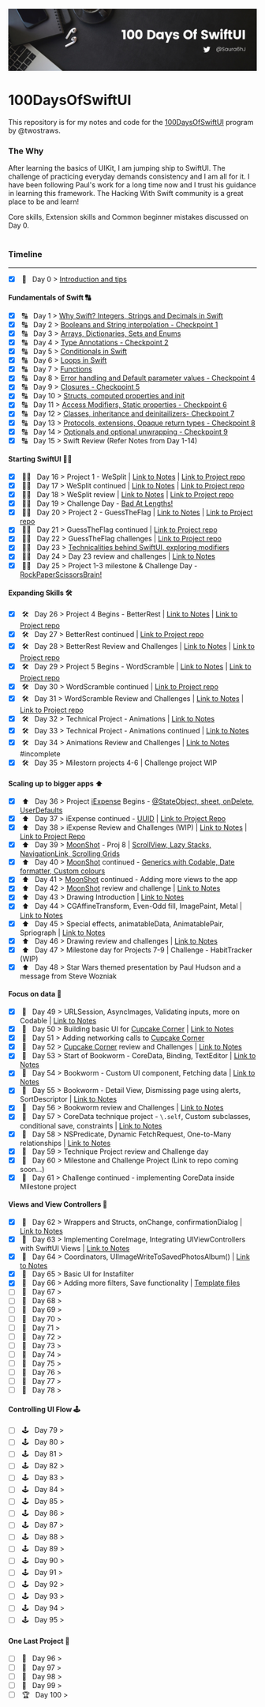 ![alt text](https://github.com/SaurabhJamadagni/100DaysOfSwiftUI/blob/master/Images/banner.png)

# 100DaysOfSwiftUI

This repository is for my notes and code for the [100DaysOfSwiftUI](https://www.hackingwithswift.com/100/swiftui) program by @twostraws.

### The Why

After learning the basics of UIKit, I am jumping ship to SwiftUI. The challenge of practicing everyday demands consistency and I am all for it. I have been following Paul's work for a long time now and I trust his guidance in learning this framework. The Hacking With Swift community is a great place to be and learn!

Core skills, Extension skills and Common beginner mistakes discussed on Day 0.
<br>
<br>

### Timeline

---

- [x] &nbsp;🏁 &nbsp; Day 0 > [Introduction and tips](/Notes/day_0.md)

#### Fundamentals of Swift 🔠

- [x] &nbsp;🔠 &nbsp; Day 1 > [Why Swift? Integers, Strings and Decimals in Swift](/Notes/day_1.md)
- [x] &nbsp;🔠 &nbsp; Day 2 > [Booleans and String interpolation - Checkpoint 1](/Notes/day_2.md)
- [x] &nbsp;🔠 &nbsp; Day 3 > [Arrays, Dictionaries, Sets and Enums](/Notes/day_3.md)
- [x] &nbsp;🔠 &nbsp; Day 4 > [Type Annotations - Checkpoint 2](/Notes/day_4.md)
- [x] &nbsp;🔠 &nbsp; Day 5 > [Conditionals in Swift](/Notes/day_5.md)
- [x] &nbsp;🔠 &nbsp; Day 6 > [Loops in Swift](/Notes/day_6.md)
- [x] &nbsp;🔠 &nbsp; Day 7 > [Functions](/Notes/day_7.md)
- [x] &nbsp;🔠 &nbsp; Day 8 > [Error handling and Default parameter values - Checkpoint 4](/Notes/day_8.md)
- [x] &nbsp;🔠 &nbsp; Day 9 > [Closures - Checkpoint 5](/Notes/day_9.md)
- [x] &nbsp;🔠 &nbsp; Day 10 > [Structs, computed properties and init](/Notes/day_10.md)
- [x] &nbsp;🔠 &nbsp; Day 11 > [Access Modifiers, Static properties - Checkpoint 6](/Notes/day_11.md)
- [x] &nbsp;🔠 &nbsp; Day 12 > [Classes, inheritance and deinitailizers- Checkpoint 7](/Notes/day_12.md)
- [x] &nbsp;🔠 &nbsp; Day 13 > [Protocols, extensions, Opaque return types - Checkpoint 8](/Notes/day_13.md)
- [x] &nbsp;🔠 &nbsp; Day 14 > [Optionals and optional unwrapping - Checkpoint 9](/Notes/day_14.md)
- [x] &nbsp;🔠 &nbsp; Day 15 > Swift Review (Refer Notes from Day 1-14)

#### Starting SwiftUI 👨‍💻

- [x] &nbsp;👨‍💻 &nbsp; Day 16 > Project 1 - WeSplit | [Link to Notes](/Notes/day_16.md) | [Link to Project repo](https://github.com/SaurabhJamadagni/WeSplit-proj1)
- [x] &nbsp;👨‍💻 &nbsp; Day 17 > WeSplit continued | [Link to Notes](/Notes/day_17.md) | [Link to Project repo](https://github.com/SaurabhJamadagni/WeSplit-proj1)
- [x] &nbsp;👨‍💻 &nbsp; Day 18 > WeSplit review | [Link to Notes](/Notes/day_18.md) | [Link to Project repo](https://github.com/SaurabhJamadagni/WeSplit-proj1)
- [x] &nbsp;👨‍💻 &nbsp; Day 19 > Challenge Day - [Bad At Lengths!](https://github.com/SaurabhJamadagni/bad-at-lengths)
- [x] &nbsp;👨‍💻 &nbsp; Day 20 > Project 2 - GuessTheFlag | [Link to Notes](/Notes/day_20.md) | [Link to Project repo](https://github.com/SaurabhJamadagni/GuessTheFlag-proj2)
- [x] &nbsp;👨‍💻 &nbsp; Day 21 > GuessTheFlag continued | [Link to Project repo](https://github.com/SaurabhJamadagni/GuessTheFlag-proj2)
- [x] &nbsp;👨‍💻 &nbsp; Day 22 > GuessTheFlag challenges | [Link to Project repo](https://github.com/SaurabhJamadagni/GuessTheFlag-proj2)
- [x] &nbsp;👨‍💻 &nbsp; Day 23 > [Technicalities behind SwiftUI, exploring modifiers](/Notes/day_23.md)
- [x] &nbsp;👨‍💻 &nbsp; Day 24 > Day 23 review and challenges | [Link to Notes](/Notes/day_24.md)
- [x] &nbsp;👨‍💻 &nbsp; Day 25 > Project 1-3 milestone & Challenge Day - [RockPaperScissorsBrain!](https://github.com/SaurabhJamadagni/RockPaperScissorsBrain)

#### Expanding Skills 🛠

- [x] &nbsp;🛠 &nbsp; Day 26 > Project 4 Begins - BetterRest | [Link to Notes](/Notes/day_26.md) | [Link to Project repo](https://github.com/SaurabhJamadagni/BetterRest-proj4)
- [x] &nbsp;🛠 &nbsp; Day 27 > BetterRest continued | [Link to Project repo](https://github.com/SaurabhJamadagni/BetterRest-proj4)
- [x] &nbsp;🛠 &nbsp; Day 28 > BetterRest Review and Challenges | [Link to Notes](/Notes/day_28.md) | [Link to Project repo](https://github.com/SaurabhJamadagni/BetterRest-proj4)
- [x] &nbsp;🛠 &nbsp; Day 29 > Project 5 Begins - WordScramble | [Link to Notes](/Notes/day_29.md) | [Link to Project repo](https://github.com/SaurabhJamadagni/WordScramble-proj5)
- [x] &nbsp;🛠 &nbsp; Day 30 > WordScramble continued | [Link to Project repo](https://github.com/SaurabhJamadagni/WordScramble-proj5)
- [x] &nbsp;🛠 &nbsp; Day 31 > WordScramble Review and Challenges | [Link to Notes](/Notes/day_31.md) | [Link to Project repo](https://github.com/SaurabhJamadagni/WordScramble-proj5)
- [x] &nbsp;🛠 &nbsp; Day 32 > Technical Project - Animations | [Link to Notes](/Notes/day_32.md)
- [x] &nbsp;🛠 &nbsp; Day 33 > Technical Project - Animations continued | [Link to Notes](/Notes/day_33.md)
- [x] &nbsp;🛠 &nbsp; Day 34 > Animations Review and Challenges | [Link to Notes](/Notes/day_34.md) #incomplete
- [x] &nbsp;🛠 &nbsp; Day 35 > Milestorn projects 4-6 | Challenge project WIP

#### Scaling up to bigger apps ⬆️

- [x] &nbsp;⬆️ &nbsp; Day 36 > Project [iExpense](https://github.com/SaurabhJamadagni/iExpense-proj7) Begins - [@StateObject, sheet, onDelete, UserDefaults](/Notes/day_36.md)
- [x] &nbsp;⬆️ &nbsp; Day 37 > iExpense continued - [UUID](/Notes/day_37.md) | [Link to Project Repo](https://github.com/SaurabhJamadagni/iExpense-proj7)
- [x] &nbsp;⬆️ &nbsp; Day 38 > iExpense Review and Challenges (WIP) | [Link to Notes](/Notes/day_38.md) | [Link to Project Repo](https://github.com/SaurabhJamadagni/iExpense-proj7)
- [x] &nbsp;⬆️ &nbsp; Day 39 > [MoonShot](https://github.com/SaurabhJamadagni/MoonShot-proj8) - Proj 8 | [ScrollView, Lazy Stacks, NavigationLink, Scrolling Grids](/Notes/day_39.md)
- [x] &nbsp;⬆️ &nbsp; Day 40 > [MoonShot](https://github.com/SaurabhJamadagni/MoonShot-proj8) continued - [Generics with Codable, Date formatter, Custom colours](/Notes/day_40.md)
- [x] &nbsp;⬆️ &nbsp; Day 41 > [MoonShot](https://github.com/SaurabhJamadagni/MoonShot-proj8) continued - Adding more views to the app
- [x] &nbsp;⬆️ &nbsp; Day 42 > [MoonShot](https://github.com/SaurabhJamadagni/MoonShot-proj8) review and challenge | [Link to Notes](/Notes/day_42.md)
- [x] &nbsp;⬆️ &nbsp; Day 43 > Drawing Introduction | [Link to Notes](/Notes/day_43.md)
- [x] &nbsp;⬆️ &nbsp; Day 44 > CGAffineTransform, Even-Odd fill, ImagePaint, Metal | [Link to Notes](/Notes/day_44.md)
- [x] &nbsp;⬆️ &nbsp; Day 45 > Special effects, animatableData, AnimatablePair, Spriograph | [Link to Notes](/Notes/day_45.md)
- [x] &nbsp;⬆️ &nbsp; Day 46 > Drawing review and challenges | [Link to Notes](/Notes/day_46.md)
- [x] &nbsp;⬆️ &nbsp; Day 47 > Milestone day for Projects 7-9 | Challenge - HabitTracker (WIP)
- [x] &nbsp;⬆️ &nbsp; Day 48 > Star Wars themed presentation by Paul Hudson and a message from Steve Wozniak

#### Focus on data 🔎

- [x] &nbsp;🔎 &nbsp; Day 49 > URLSession, AsyncImages, Validating inputs, more on Codable | [Link to Notes](/Notes/day_49.md)
- [x] &nbsp;🔎 &nbsp; Day 50 > Building basic UI for [Cupcake Corner](https://github.com/SaurabhJamadagni/CupcakeCorner-proj10) | [Link to Notes](Notes/day_50.md)
- [x] &nbsp;🔎 &nbsp; Day 51 > Adding networking calls to [Cupcake Corner](https://github.com/SaurabhJamadagni/CupcakeCorner-proj10)
- [x] &nbsp;🔎 &nbsp; Day 52 > [Cupcake Corner](https://github.com/SaurabhJamadagni/CupcakeCorner-proj10) review and Challenges | [Link to Notes](/Notes/day_52.md)
- [x] &nbsp;🔎 &nbsp; Day 53 > Start of Bookworm - CoreData, Binding, TextEditor | [Link to Notes](/Notes/day_53.md)
- [x] &nbsp;🔎 &nbsp; Day 54 > Bookworm - Custom UI component, Fetching data | [Link to Notes](/Notes/day_54.md)
- [x] &nbsp;🔎 &nbsp; Day 55 > Bookworm - Detail View, Dismissing page using alerts, SortDescriptor | [Link to Notes](/Notes/day_55.md)
- [x] &nbsp;🔎 &nbsp; Day 56 > Bookworm review and Challenges | [Link to Notes](/Notes/day_56.md)
- [x] &nbsp;🔎 &nbsp; Day 57 > CoreData technique project - `\.self`, Custom subclasses, conditional save, constraints | [Link to Notes](/Notes/day_57.md)
- [x] &nbsp;🔎 &nbsp; Day 58 > NSPredicate, Dynamic FetchRequest, One-to-Many relationships | [Link to Notes](/Notes/day_58.md)
- [x] &nbsp;🔎 &nbsp; Day 59 > Technique Project review and Challenge day
- [x] &nbsp;🔎 &nbsp; Day 60 > Milestone and Challenge Project (Link to repo coming soon...)
- [x] &nbsp;🔎 &nbsp; Day 61 > Challenge continued - implementing CoreData inside Milestone project

#### Views and View Controllers 📲

- [x] &nbsp;📲 &nbsp; Day 62 > Wrappers and Structs, onChange, confirmationDialog | [Link to Notes](/Notes/day_62.md)
- [x] &nbsp;📲 &nbsp; Day 63 > Implementing CoreImage, Integrating UIViewControllers with SwiftUI Views | [Link to Notes](/Notes/day_63.md)
- [x] &nbsp;📲 &nbsp; Day 64 > Coordinators, UIImageWriteToSavedPhotosAlbum() | [Link to Notes](/Notes/day_64.md)
- [x] &nbsp;📲 &nbsp; Day 65 > Basic UI for Instafilter
- [x] &nbsp;📲 &nbsp; Day 66 > Adding more filters, Save functionality | [Template files](https://github.com/SaurabhJamadagni/swift-templates)
- [ ] &nbsp;📲 &nbsp; Day 67 >
- [ ] &nbsp;📲 &nbsp; Day 68 >
- [ ] &nbsp;📲 &nbsp; Day 69 >
- [ ] &nbsp;📲 &nbsp; Day 70 >
- [ ] &nbsp;📲 &nbsp; Day 71 >
- [ ] &nbsp;📲 &nbsp; Day 72 >
- [ ] &nbsp;📲 &nbsp; Day 73 >
- [ ] &nbsp;📲 &nbsp; Day 74 >
- [ ] &nbsp;📲 &nbsp; Day 75 >
- [ ] &nbsp;📲 &nbsp; Day 76 >
- [ ] &nbsp;📲 &nbsp; Day 77 >
- [ ] &nbsp;📲 &nbsp; Day 78 >

#### Controlling UI Flow 🕹

- [ ] &nbsp;🕹 &nbsp; Day 79 >
- [ ] &nbsp;🕹 &nbsp; Day 80 >
- [ ] &nbsp;🕹 &nbsp; Day 81 >
- [ ] &nbsp;🕹 &nbsp; Day 82 >
- [ ] &nbsp;🕹 &nbsp; Day 83 >
- [ ] &nbsp;🕹 &nbsp; Day 84 >
- [ ] &nbsp;🕹 &nbsp; Day 85 >
- [ ] &nbsp;🕹 &nbsp; Day 86 >
- [ ] &nbsp;🕹 &nbsp; Day 87 >
- [ ] &nbsp;🕹 &nbsp; Day 88 >
- [ ] &nbsp;🕹 &nbsp; Day 89 >
- [ ] &nbsp;🕹 &nbsp; Day 90 >
- [ ] &nbsp;🕹 &nbsp; Day 91 >
- [ ] &nbsp;🕹 &nbsp; Day 92 >
- [ ] &nbsp;🕹 &nbsp; Day 93 >
- [ ] &nbsp;🕹 &nbsp; Day 94 >
- [ ] &nbsp;🕹 &nbsp; Day 95 >

#### One Last Project 🥳

- [ ] &nbsp;🕺 &nbsp; Day 96 >
- [ ] &nbsp;🕺 &nbsp; Day 97 >
- [ ] &nbsp;🕺 &nbsp; Day 98 >
- [ ] &nbsp;🕺 &nbsp; Day 99 >
- [ ] &nbsp;🏆 &nbsp; Day 100 >

